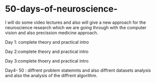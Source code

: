# 50-days-of-neuroscience-

I will do some video lectures and also will give a new approach for the neuroscience research which we are going through with the computer vision and also precission medicine approach.

Day 1: complete theory and practical intro

Day 2:complete theory and practical intro

Day 3:complete thoery and practical intro

Day4- 50 : diffrent problem statemnts and also diffrent datasets analysis and also the analysis of the diffrent algorithm.
